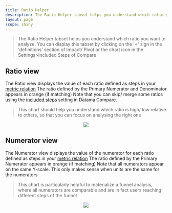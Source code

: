 ```yaml
---
title: Ratio Helper
description: The Ratio Helper tabset helps you understand which ratio you want to analyze. You can display this tabset by clicking on the '÷' sign in the 'definitions' section of Impact/ Pivot or the chart icon in the Settings>Included Steps of Compare.
layout: page
scope: shiny
---
```


> The Ratio Helper tabset helps you understand which ratio you want to analyze. You can display this tabset by clicking on the '÷' sign in the 'definitions' section of Impact/ Pivot or the chart icon in the Settings>Included Steps of Compare

## Ratio view

The Ratio view displays the value of each ratio defined as steps in your [metric relation]({{site.url}}/{{site.baseurl}}/core_app/header/input/metric_relation?id=metric-relation)
The ratio defined by the Primary Numerator and Denominator appears in orange (if matching)
Note that you can skip/ merge some ratios using the [included steps]({{site.url}}/{{site.baseurl}}/core_app/compare/web_application/menu/included_steps) setting in Datama Compare.
> This chart should help you understand which ratio is high/ low relative to others, so that you can focus on analysing the right one

<center> <img src="{{site.url}}/{{site.baseurl}}/core_app/menu/images/ratio_helper_ratios.png"/></center>


## Numerator view

The Numerator view displays the value of the numerator for each ratio defined as steps in your [metric relation]({{site.url}}/{{site.baseurl}}/core_app/header/input/metric_relation?id=metric-relation)
The ratio defined by the Primary Numerator appears in orange (if matching)
Note that all numerators appear on the same Y-scale. This only makes sense when units are the same for the numerators
> This chart is particularly helpful to materialize a funnel analysis, where all numerators are comparable and are in fact users reaching different steps of the funnel

<center> <img src="{{site.url}}/{{site.baseurl}}/core_app/menu/images/ratio_helper_numerators.png"/></center>
